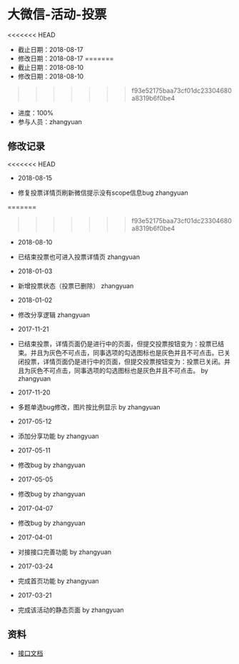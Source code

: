 # 大微信-活动-投票
<<<<<<< HEAD
- 截止日期：2018-08-17
- 修改日期：2018-08-17
=======
- 截止日期：2018-08-10
- 修改日期：2018-08-10
>>>>>>> f93e52175baa73cf01dc23304680a8319b6f0be4
- 进度：100%
- 参与人员：zhangyuan

## 修改记录
<<<<<<< HEAD
- 2018-08-15
* 修复投票详情页刷新微信提示没有scope信息bug  zhangyuan

=======
>>>>>>> f93e52175baa73cf01dc23304680a8319b6f0be4
- 2018-08-10
* 已结束投票也可进入投票详情页  zhangyuan

- 2018-01-03
* 新增投票状态（投票已删除）  zhangyuan

- 2018-01-02
* 修改分享逻辑   zhangyuan

- 2017-11-21
* 已结束投票，详情页面仍是进行中的页面，但提交投票按钮变为：投票已结束。并且为灰色不可点击，同事选项的勾选图标也是灰色并且不可点击。已关闭投票，详情页面仍是进行中的页面，但提交投票按钮变为：投票已关闭。并且为灰色不可点击，同事选项的勾选图标也是灰色并且不可点击。 by zhangyuan

- 2017-11-20
* 多题单选bug修改，图片按比例显示 by zhangyuan

- 2017-05-12
* 添加分享功能 by zhangyuan

- 2017-05-11
* 修改bug by zhangyuan

- 2017-05-05
* 修改bug by zhangyuan

- 2017-04-07
 * 修改bug by zhangyuan

- 2017-04-01
 * 对接接口完善功能 by zhangyuan

- 2017-03-24
 * 完成首页功能 by zhangyuan

- 2017-03-21
 * 完成该活动的静态页面 by zhangyuan

## 资料
- [接口文档](http://www.doyoteam.com/chinapostwxyx/api/help.do)




